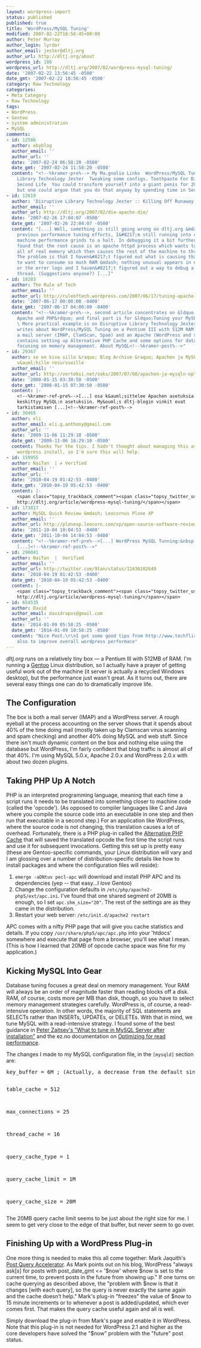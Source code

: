 ```yaml
---
layout: wordpress-import
status: published
published: true
title: 'WordPress/MySQL Tuning'
modified: 2007-02-22T18:56:45+00:00
author: Peter Murray
author_login: lyrdor
author_email: jester@dltj.org
author_url: http://dltj.org/about
wordpress_id: 188
wordpress_url: http://dltj.org/2007/02/wordpress-mysql-tuning/
date: '2007-02-22 13:56:45 -0500'
date_gmt: '2007-02-22 18:56:45 -0500'
category: Raw Technology
categories:
- Meta Category
- Raw Technology
tags:
- WordPress
- Gentoo
- system administration
- MySQL
comments:
- id: 12586
  author: ebyblog
  author_email: ''
  author_url: ''
  date: '2007-02-24 06:58:20 -0500'
  date_gmt: '2007-02-24 11:58:20 -0500'
  content: "<!--%kramer-pre%--> My Ma.gnolia Links  WordPress/MySQL Tuning in Disruptive
    Library Technology Jester  Tweaking some configs. Toothpaste For Dinner blog -
    Second Life  You could transform yourself into a giant penis for 200 fakebucks,
    but one could argue that you do that anyway by spending time in Second Life.<!--%kramer-post%-->"
- id: 12619
  author: 'Disruptive Library Technology Jester :: Killing Off Runaway Apache Processes'
  author_email: ''
  author_url: http://dltj.org/2007/02/die-apache-die/
  date: '2007-02-26 17:04:07 -0500'
  date_gmt: '2007-02-26 22:04:07 -0500'
  content: "[...] Well, something is still going wrong on dltj.org &mdash; despite
    previous performance tuning efforts, I&#8217;m still running into cases where
    machine performance grinds to a halt. In debugging it a bit further, I&#8217;ve
    found that the root cause is an apache httpd process which wants to consume nearly
    all of real memory which then causes the rest of the machine to thrash horribly.
    The problem is that I haven&#8217;t figured out what is causing that one thread
    to want to consume so much RAM &mdash; nothing unusual appears in either the access
    or the error logs and I haven&#8217;t figured out a way to debug a running apache
    thread. (Suggestions anyone?) [...]"
- id: 18283
  author: The Rule of Tech
  author_email: ''
  author_url: http://ruleoftech.wordpress.com/2007/06/17/tuning-apache-php-and-mysql/
  date: '2007-06-17 00:00:00 -0400'
  date_gmt: '2007-06-17 04:00:00 -0400'
  content: "<!--%kramer-pre%-->, second article concentrates on &ldquo;Optimizing
    Apache and PHP&rdquo; and final part is for &ldquo;Tuning your MySQL server&rdquo;.
    \ More practical example is on Disruptive Library Technology Jester -blog which
    writes about WordPress/MySQL Tuning on a Pentium III with 512M RAM box which runs
    a mail server (IMAP, ClamScan, Spam) and an Apache (WordPress and stuff).  Article
    contains setting up Alternative PHP Cache and some options for database tuning
    focusing on memory management. About MySQL<!--%kramer-post%-->"
- id: 29367
  author: se on kiva sillo &raquo; Blog Archive &raquo; Apachen ja MySQL:n optimointia
    v&auml;hille resursseille
  author_email: ''
  author_url: http://verteksi.net/soks/2007/07/08/apachen-ja-mysqln-optimointia-vahille-resursseille/
  date: '2008-01-15 03:30:50 -0500'
  date_gmt: '2008-01-15 07:30:50 -0500'
  content: |-
    <!--%kramer-ref-pre%-->[...] osa k&auml;sittelee Apachen asetuksia ja vastaavasti toinen osa
    keskittyy MySQL:n asetuksiin. My&ouml;s dltj-blogin vinkit ovat
    tarkistamisen [...]<!--%kramer-ref-post%-->
- id: 38465
  author: eli
  author_email: eli.g.anthony@gmail.com
  author_url: ''
  date: '2009-11-06 11:29:10 -0500'
  date_gmt: '2009-11-06 16:29:10 -0500'
  content: Thanks for the tips. I hadn't thought about managing this aspect of my
    wordpress install, so I'm sure this will help.
- id: 159955
  author: NaiTan  | ✔ Verified
  author_email: ''
  author_url: ''
  date: '2010-04-19 01:42:53 -0400'
  date_gmt: '2010-04-19 05:42:53 -0400'
  content: |-
    <span class="topsy_trackback_comment"><span class="topsy_twitter_username"><span class="topsy_trackback_content">WordPress/MySQL Tuning
    http://dltj.org/article/wordpress-mysql-tuning/</span></span>
- id: 173817
  author: MySQL Quick Review &mdash; Leocornus Plone XP
  author_email: ''
  author_url: http://plonexp.leocorn.com/xp/open-source-software-review/xps11
  date: '2011-10-04 10:04:53 -0400'
  date_gmt: '2011-10-04 14:04:53 -0400'
  content: "<!--%kramer-ref-pre%-->[...] WordPress MySQL Tunning:&nbsp;http://dltj.org/article/wordpress-mysql-tuning/
    [...]<!--%kramer-ref-post%-->"
- id: 290041
  author: NaiTan  |  Verified
  author_email: ''
  author_url: http://twitter.com/9tan/status/12430202649
  date: '2010-04-19 01:42:53 -0400'
  date_gmt: '2010-04-19 05:42:53 -0400'
  content: |-
    <span class="topsy_trackback_comment"><span class="topsy_twitter_username"><span class="topsy_trackback_content">WordPress/MySQL Tuning
    http://dltj.org/article/wordpress-mysql-tuning/</span></span>
- id: 654535
  author: David
  author_email: davidrapos@gmail.com
  author_url: ''
  date: '2014-01-09 05:58:25 -0500'
  date_gmt: '2014-01-09 10:58:25 -0500'
  content: "Nice Post.\r\nI got some good tips from http://www.techflirt.com/blog/wordpres/wordpress-performance-tuning.html
    also to improve overall wordpress performace"
---
```

<p><i>dltj.org</i> runs on a relatively tiny box &mdash; a Pentium III with 512MB of RAM.  I'm running a <a href="http://www.gentoo.org/" title="Gentoo Linux homepage">Gentoo</a> Linux distribution, so I actually have a prayer of getting useful work out of the machine (it server is actually a recycled Windows desktop), but the performance just wasn't great.  As it turns out, there are several easy things one can do to dramatically improve life.</p>
<h2>The Configuration</h2>
<p>The box is both a mail server (IMAP) and a WordPress server.  A rough eyeball at the process accounting on the server shows that it spends about 40% of the time doing mail (mostly taken up by Clamscan virus scanning and spam checking) and another 40% doing MySQL and web stuff.  Since there isn't much dynamic content on the box and nothing else using the database but WordPress, I'm fairly confident that blog traffic is almost all of that 40%.  I'm using MySQL 5.0.x, Apache 2.0.x and WordPress 2.0.x with about two dozen plugins.</p>
<h2>Taking PHP Up A Notch</h2>
<p>PHP is an interpreted programming language, meaning that each time a script runs it needs to be translated into something closer to machine code (called the 'opcode').  (As opposed to compiler languages like C and Java where you compile the source code into an executable in one step and then run that executable in a second step.)  For an application like WordPress, where the source code is not changing, this translation causes a lot of overhead.  Fortunately, there is a PHP plug-in called the <a href="http://php.net/apc" title="Alternative PHP Cache home page">Alternative PHP Cache</a> that will saved the translated opcode the first time the script runs and use it for subsequent invocations.  Getting this set up is pretty easy (these are Gentoo-specific commands, your Linux distribution will vary and I am glossing over a number of distribution-specific details like how to install packages and where the configuration files will reside):</p>
<ol>
<li><code>emerge -aDNtuv pecl-apc</code> will download and install PHP APC and its dependencies (yep -- that easy...I <em>love</em> Gentoo)</li>
<li>Change the configuration defaults in <code>/etc/php/apache2-php5/ext/apc.ini</code>.  I've found that one shared segment of 20MB is enough, so I set <code>apc.shm_size="20"</code>.  The rest of the settings are as they came in the distribution.</li>
<li>Restart your web server:  <code>/etc/init.d/apache2 restart</code></li>
</ol>
<p>APC comes with a nifty PHP page that will give you cache statistics and details.  If you copy <code>/usr/share/php5/apc/apc.php</code> into your 'htdocs' somewhere and execute that page from a browser, you'll see what I mean.  (This is how I learned that 20MB of opcode cache space was fine for my application.)</p>
<h2>Kicking MySQL Into Gear</h2>
<p>Database tuning focuses a great deal on memory management.  Your RAM will always be an order of magnitude faster than reading blocks off a disk.  RAM, of course, costs more per MB than disk, though, so you have to select memory management strategies carefully.  WordPress is, of course, a read-intensive operation.  In other words, the majority of SQL statements are SELECTs rather than INSERTs, UPDATEs, or DELETEs.  With that in mind, we tune MySQL with a read-intensive strategy.  I found some of the best guidance in <a href="http://www.mysqlperformanceblog.com/2006/09/29/what-to-tune-in-mysql-server-after-installation/" title="What to tune in MySQL Server after installation from MySQL Performance Blog"> Peter Zaitsev's "What to tune in MySQL Server after installation"</a> and the ez.no documentation on <a href="http://ez.no/community/articles/tuning_mysql_for_ez_publish/optimizing_for_read_performance">Optimizing for read performance</a>.</p>
<p>The changes I made to my MySQL configuration file, in the <code>[mysqld]</code> section are:</p>
<pre>key_buffer = 6M ; (Actually, a decrease from the default since I didn't seem to need as much)

table_cache = 512

max_connections = 25

thread_cache = 16

query_cache_type = 1

query_cache_limit = 1M

query_cache_size = 20M</pre>
<p>The 20MB query cache limit seems to be just about the right size for me.  I seem to get very close to the edge of that buffer, but never seem to go over.</p>
<h2>Finishing Up with a WordPress Plug-in</h2>
<p>One more thing is needed to make this all come together: Mark Jaquith's <a href="http://txfx.net/code/wordpress/post-query-accelerator/" title="Post Query Accelerator WordPress Plug-in Homepage">Post Query Accelerator</a>.  As Mark points out on his blog, WordPress "always ask[s] for posts with post_date_gmt <= '$now' where $now is set to the current time, to prevent posts in the future from showing up."  If one turns on cache querying as described above, the "problem with $now is that it changes [with each query], so the query is never exactly the same again and the cache doesn&rsquo;t help."  Mark's plug-in "freezes" the value of $now to 15 minute increments or to whenever a post is added/updated, which ever comes first.  That makes the query cache useful again and all is well.  </p>
<p>Simply download the plug-in from Mark's page and enable it in WordPress.  Note that this plug-in is not needed for WordPress 2.1 and higher as the core developers have solved the "$now" problem with the "future" post status.</p>
